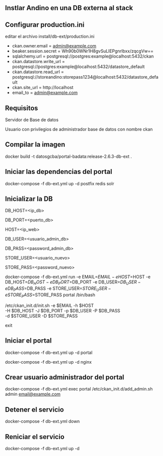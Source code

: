 ## Instlar Andino en una DB externa al stack

## Configurar production.ini

editar el archivo install/db-ext/production.ini

- ckan.owner.email = admin@example.com
- beaker.session.secret = Wh90b0WNr1H8gvSuLIEPgnrlbxx/zqcgVw==
- sqlalchemy.url = postgresql://postgres:example@localhost:5432/ckan
- ckan.datastore.write_url = postgresql://postgres:example@localhost:5432/datastore_default
- ckan.datastore.read_url = postgresql://storeandino:storepass1234@localhost:5432/datastore_default
- ckan.site_url = http://localhost
- email_to = admin@example.com

## Requisitos

Servidor de Base de datos


Usuario con privilegios de administrador
base de datos con nombre ckan

## Compilar la imagen

docker build -t datosgcba/portal-badata:release-2.6.3-db-ext .

## Iniciar las dependencias del portal

docker-compose -f db-ext.yml up -d postfix redis solr

## Inicializar la DB

DB_HOST=<ip_db>

DB_PORT=<puerto_db>

HOST=<ip_web>

DB_USER=<usuario_admin_db>

DB_PASS=<password_admin_db>

STORE_USER=<usuario_nuevo>

STORE_PASS=<password_nuevo>

docker-compose -f db-ext.yml run  -e EMAIL=$EMAIL -e HOST=$HOST -e DB_HOST=$DB_HOST -e DB_PORT=$DB_PORT -e DB_USER=$DB_USER -e DB_PASS=$DB_PASS -e STORE_USER=$STORE_USER -e STORE_PASS=$STORE_PASS  portal /bin/bash


/etc/ckan_init.d/init.sh -e $EMAIL -h $HOST \
        -H $DB_HOST -J $DB_PORT -p $DB_USER -P $DB_PASS \
        -d $STORE_USER -D $STORE_PASS 

exit

## Iniciar el portal

docker-compose -f db-ext.yml up -d portal

docker-compose -f db-ext.yml up -d nginx

## Crear usuario administrador del portal

docker-compose -f db-ext.yml exec portal /etc/ckan_init.d/add_admin.sh admin email@example.com

## Detener el servicio

docker-compose -f db-ext.yml down

## Reniciar el servicio

docker-compose -f db-ext.yml up -d
